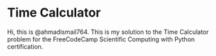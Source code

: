 # Time Calculator

Hi, this is @ahmadismail764. This is my solution to the Time Calculator problem for the FreeCodeCamp Scientific Computing with Python certification.
